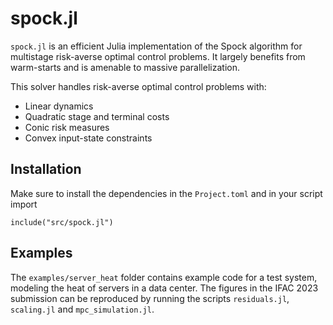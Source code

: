# spock.jl

`spock.jl` is an efficient Julia implementation of the Spock algorithm for multistage risk-averse optimal control problems. It largely benefits from warm-starts and is amenable to massive parallelization.

This solver handles risk-averse optimal control problems with:

  - Linear dynamics
  - Quadratic stage and terminal costs
  - Conic risk measures
  - Convex input-state constraints

## Installation

Make sure to install the dependencies in the `Project.toml` and in your script import

```
include("src/spock.jl")
```


## Examples

The `examples/server_heat` folder contains example code for a test system, modeling the heat of servers in a data center. The figures in the IFAC 2023 submission can be reproduced by running the scripts `residuals.jl`, `scaling.jl` and `mpc_simulation.jl`.
